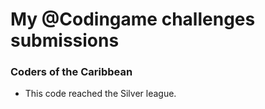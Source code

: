 # My @Codingame challenges submissions
### Coders of the Caribbean
* This code reached the Silver league.
